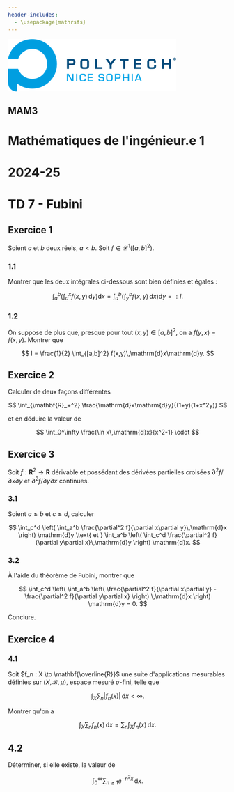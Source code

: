 ```yaml
---
header-includes:
  - \usepackage{mathrsfs}
---
```

![PNS](https://raw.githubusercontent.com/pns-mam/mi1/master/logo-pns.png)

## MAM3

# Mathématiques de l'ingénieur.e 1

# 2024-25

# TD 7 - Fubini

## Exercice 1

Soient $a$ et $b$ deux réels, $a < b$. Soit $f \in \mathscr{L}^1([a,b]^2)$.

### 1.1

Montrer que les deux intégrales ci-dessous sont bien définies et égales : 

$$ \int_a^b \left( \int_a^x f(x,y)\,\mathrm{d}y \right) \mathrm{d}x
 = \int_a^b \left( \int_y^b f(x,y)\,\mathrm{d}x \right) \mathrm{d}y =: I. $$

### 1.2

On suppose de plus que, presque pour tout $(x,y) \in [a,b]^2$, on a $f(y,x)=f(x,y)$. Montrer que

$$ I = \frac{1}{2} \int_{[a,b]^2} f(x,y)\,\mathrm{d}x\mathrm{d}y. $$

## Exercice 2

Calculer de deux façons différentes

$$ \int_{\mathbf{R}_+^2} \frac{\mathrm{d}x\mathrm{d}y}{(1+y)(1+x^2y)} $$

et en déduire la valeur de 

$$ \int_0^\infty \frac{\ln x\,\mathrm{d}x}{x^2-1} \cdot $$

## Exercice 3

Soit $f : \mathbf{R}^2 \to \mathbf{R}$ dérivable et possédant des dérivées partielles croisées $\partial^2 f/\partial x\partial y$ et 
$\partial^2 f/\partial y\partial x$ continues.

### 3.1

Soient $a \leq b$ et $c \leq d$, calculer

$$ \int_c^d \left( \int_a^b \frac{\partial^2 f}{\partial x\partial y}\,\mathrm{d}x \right) \mathrm{d}y \text{ et } 
   \int_a^b \left( \int_c^d \frac{\partial^2 f}{\partial y\partial x}\,\mathrm{d}y \right) \mathrm{d}x. $$

### 3.2

À l'aide du théorème de Fubini, montrer que

$$ \int_c^d \left( \int_a^b \left( \frac{\partial^2 f}{\partial x\partial y} - \frac{\partial^2 f}{\partial y\partial x} \right) \,\mathrm{d}x \right) \mathrm{d}y = 0. $$

Conclure.

## Exercice 4

### 4.1

Soit $f_n : X \to \mathbf{\overline{R}}$ une suite d'applications mesurables définies sur $(X,\mathscr{B},\mu)$, espace mesuré $\sigma$-fini, telle que

$$ \int_X \sum_n |f_n(x)|\,\mathrm{d}x < \infty. $$

Montrer qu'on a

$$ \int_X \sum_n f_n(x)\,\mathrm{d}x =
   \sum_n \int_X f_n(x)\,\mathrm{d}x. $$

## 4.2

Déterminer, si elle existe, la valeur de

$$ \int_0^\infty \sum_{n \geq 1} e^{-n^2 x}\,\mathrm{d}x. $$
